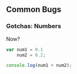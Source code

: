 ## Common Bugs

### Gotchas: Numbers

Now?
```javascript
var num1 = 0.1
	num2 = 0.2;

console.log(num1 + num2);
```